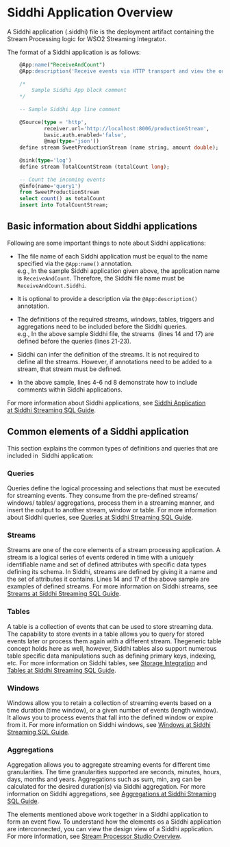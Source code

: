 # Siddhi Application Overview

A Siddhi application (.siddhi) file is the deployment artifact containing the Stream Processing logic for WSO2 Streaming Integrator.

The format of a Siddhi application is as follows:

``` sql
    @App:name("ReceiveAndCount")
    @App:description('Receive events via HTTP transport and view the output on the console')
    
    /* 
        Sample Siddhi App block comment
    */
    
    -- Sample Siddhi App line comment
    
    @Source(type = 'http',
            receiver.url='http://localhost:8006/productionStream',
            basic.auth.enabled='false',
            @map(type='json'))
    define stream SweetProductionStream (name string, amount double);
    
    @sink(type='log')
    define stream TotalCountStream (totalCount long);
    
    -- Count the incoming events
    @info(name='query1')
    from SweetProductionStream
    select count() as totalCount
    insert into TotalCountStream;
```

## Basic information about Siddhi applications

Following are some important things to note about Siddhi applications:

-   The file name of each Siddhi application must be equal to the name specified via the `@App:name()` annotation.  
    e.g., In the sample Siddhi application given above, the application name is `ReceiveAndCount`. Therefore, the Siddhi file name must be `ReceiveAndCount.Siddhi`.

-   It is optional to provide a description via the `@App:description()` annotation.

-   The definitions of the required streams, windows, tables, triggers and aggregations need to be included before the Siddhi queries.  
    e.g., In the above sample Siddhi file, the streams  (lines 14 and 17) are defined before the queries (lines 21-23).
    
-   Siddhi can infer the definition of the streams. It is not required to define all the streams. However, if annotations need to be added to a stream, that stream must be defined.
    
-   In the above sample, lines 4-6 nd 8 demonstrate how to include comments within Siddhi applications.

For more information about Siddhi applications, see [Siddhi Application at Siddhi Streaming SQL Guide](https://siddhi-io.github.io/siddhi/documentation/siddhi-4.x/query-guide-4.x/#siddhi-application).

## Common elements of a Siddhi application

This section explains the common types of definitions and queries that are included in  Siddhi application:

### Queries

Queries define the logical processing and selections that must be executed for streaming events. They consume from the pre-defined streams/ windows/ tables/ aggregations, process them in a streaming manner, and insert the output to another stream, window or table. For more information about Siddhi queries, see [Queries at Siddhi Streaming SQL Guide](https://siddhi-io.github.io/siddhi/documentation/siddhi-4.x/query-guide-4.x/#query).

### Streams

Streams are one of the core elements of a stream processing application. A stream is a logical series of events ordered in time with a uniquely identifiable name and set of defined attributes with specific data types defining its schema. In Siddhi, streams are defined by giving it a name and the set of attributes it contains. Lines 14 and 17 of the above sample are examples of defined streams. For more information on Siddhi streams, see [Streams at Siddhi Streaming SQL Guide](https://siddhi-io.github.io/siddhi/documentation/siddhi-4.x/query-guide-4.x/#stream).

### Tables

A table is a collection of events that can be used to store streaming data. The capability to store events in a table allows you to query for stored events later or process them again with a different stream. Thegeneric table concept holds here as well, however, Siddhi tables also support numerous table specific data manipulations such as defining primary keys, indexing, etc. For more information on Siddhi tables, see [Storage Integration](_Storage_Integration_) and [Tables at Siddhi Streaming SQL Guide](https://siddhi-io.github.io/siddhi/documentation/siddhi-4.x/query-guide-4.x/#table).

### Windows

Windows allow you to retain a collection of streaming events based on a time duration (time window), or a given number of events (length window). It allows you to process events that fall into the defined window or expire from it. For more information on Siddhi windows, see [Windows at Siddhi Streaming SQL Guide](https://siddhi-io.github.io/siddhi/documentation/siddhi-4.x/query-guide-4.x/#defined-window).

### Aggregations

Aggregation allows you to aggregate streaming events for different time granularities. The time granularities supported are seconds, minutes, hours, days, months and years. Aggregations such as sum, min, avg can be calculated for the desired duration(s) via Siddhi aggregation. For more information on Siddhi aggregations, see [Aggregations at Siddhi Streaming SQL Guide](https://siddhi-io.github.io/siddhi/documentation/siddhi-4.x/query-guide-4.x/#incremental-aggregation).

  

The elements mentioned above work together in a Siddhi application to form an event flow. To understand how the elements os a Siddhi application are interconnected, you can view the design view of a Siddhi application. For more information, see [Stream Processor Studio Overview](https://docs.wso2.com/display/SP440/Stream+Processor+Studio+Overview#StreamProcessorStudioOverview-Open).

  
